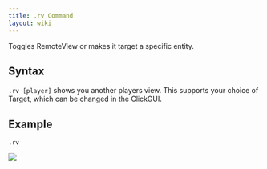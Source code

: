 ```yaml
---
title: .rv Command
layout: wiki
---
```

Toggles RemoteView or makes it target a specific entity.

## Syntax
`.rv [player]` shows you another players view. This supports your choice of Target, which can be changed in the ClickGUI.

## Example
`.rv`

![](http://puu.sh/hKrbs/2072c8a72d.png)
